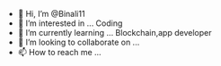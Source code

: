 - 👋 Hi, I’m @Binali11
- 👀 I’m interested in ... Coding
- 🌱 I’m currently learning ... Blockchain,app developer
- 💞️ I’m looking to collaborate on ...
- 📫 How to reach me ...

<!---
Binali11/Binali11 is a ✨ special ✨ repository because its `README.md` (this file) appears on your GitHub profile.
You can click the Preview link to take a look at your changes.
--->
